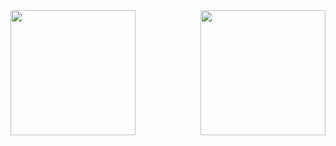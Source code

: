 <div style="display: flex; flex-direction: row; justify-content: space-between">
  <a>
    <img height=200 src="https://github-readme-stats.vercel.app/api?username=cmalagacode&show_icons=true&theme=tokyonight" />
  </a>
  <a>
    <img height=200 src="https://github-readme-stats.vercel.app/api/top-langs/?username=cmalagacode&theme=tokyonight" />
  </a>
</div>

